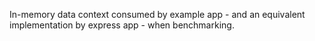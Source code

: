 In-memory data context consumed by example app - and an equivalent implementation by express app - when benchmarking.
